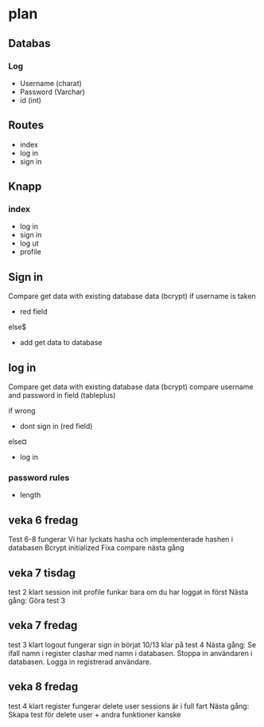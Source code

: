 # plan 

## Databas 
### Log
- Username (charat)
- Password (Varchar)
- id (int)

## Routes
- index
- log in 
- sign in 

## Knapp

### index
- log in 
- sign in 
- log ut
- profile 

## Sign in 
Compare get data with existing database data (bcrypt)
if username is taken 
- red field

else$
- add get data to database

## log in 
Compare get data with existing database data (bcrypt)
compare username and password in field (tableplus)

if wrong 
- dont sign in (red field)

else¤
- log in 

### password rules
- length 

## veka 6 fredag
Test 6-8 fungerar
Vi har lyckats hasha och implementerade hashen i databasen
Bcrypt initialized
Fixa compare nästa gång

## veka 7 tisdag
test 2 klart
session init
profile funkar bara om du har loggat in först
Nästa gång: Göra test 3 

## veka 7 fredag
test 3 klart
logout fungerar
sign in börjat
10/13 klar på test 4
Nästa gång: Se ifall namn i register clashar med namn i databasen. Stoppa in användaren i databasen. Logga in registrerad användare.

## veka 8 fredag
test 4 klart
register fungerar
delete user
sessions är i full fart
Nästa gång: Skapa test för delete user + andra funktioner kanske